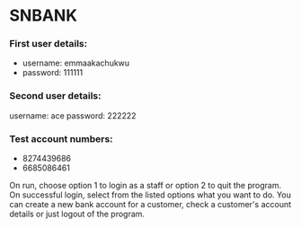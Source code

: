 # SNBANK
### First user details:
* username: emmaakachukwu
* password: 111111

### Second user details:
username: ace
password: 222222

### Test account numbers: 
* 8274439686
* 6685086461

On run, choose option 1 to login as a staff or option 2 to quit the program. On successful login, select from the listed options what you want to do. You can create a new bank account for a customer, check a customer's account details or just logout of the program.